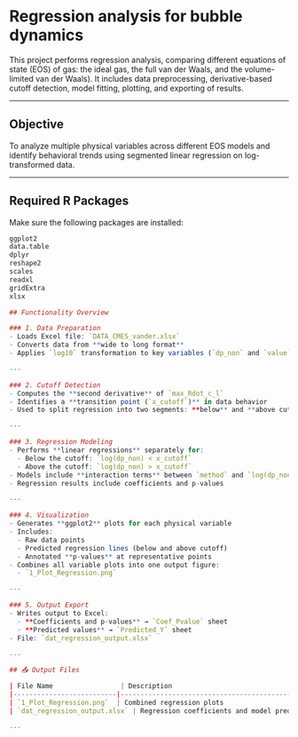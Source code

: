 # Regression analysis for bubble dynamics

This project performs regression analysis, comparing different equations of state (EOS) of gas: the ideal gas, the full van der Waals, and the volume-limited van der Waals). It includes data preprocessing, derivative-based cutoff detection, model fitting, plotting, and exporting of results.

---

## Objective

To analyze multiple physical variables across different EOS models and identify behavioral trends using segmented linear regression on log-transformed data.

---

## Required R Packages

Make sure the following packages are installed:

```r
ggplot2
data.table
dplyr
reshape2
scales
readxl
gridExtra
xlsx

## Functionality Overview

### 1. Data Preparation
- Loads Excel file: `DATA_CMES_vander.xlsx`
- Converts data from **wide to long format**
- Applies `log10` transformation to key variables (`dp_non` and `value`)

---

### 2. Cutoff Detection
- Computes the **second derivative** of `max_Rdot_c_l`  
- Identifies a **transition point (`x_cutoff`)** in data behavior  
- Used to split regression into two segments: **below** and **above cutoff**

---

### 3. Regression Modeling
- Performs **linear regressions** separately for:
  - Below the cutoff: `log(dp_non) < x_cutoff`
  - Above the cutoff: `log(dp_non) > x_cutoff`
- Models include **interaction terms** between `method` and `log(dp_non)`
- Regression results include coefficients and p-values

---

### 4. Visualization
- Generates **ggplot2** plots for each physical variable
- Includes:
  - Raw data points
  - Predicted regression lines (below and above cutoff)
  - Annotated **p-values** at representative points
- Combines all variable plots into one output figure:
  - `1_Plot_Regression.png`

---

### 5. Output Export
- Writes output to Excel:
  - **Coefficients and p-values** → `Coef_Pvalue` sheet
  - **Predicted values** → `Predicted_Y` sheet  
- File: `dat_regression_output.xlsx`

---

## 📤 Output Files

| File Name                 | Description                                  |
|--------------------------|----------------------------------------------|
| `1_Plot_Regression.png`  | Combined regression plots                    |
| `dat_regression_output.xlsx` | Regression coefficients and model predictions |

---
